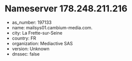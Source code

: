 # Nameserver 178.248.211.216

* as_number: 197133
* name: mailsys01.cambium-media.com.
* city: La Frette-sur-Seine
* country: FR
* organization: Mediactive SAS
* version: Unknown
* dnssec: false
